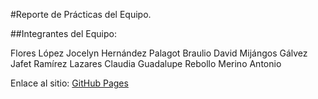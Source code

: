 #Reporte de Prácticas del Equipo.

##Integrantes del Equipo:

Flores López Jocelyn
Hernández Palagot Braulio David
Mijángos Gálvez Jafet
Ramírez Lazares Claudia Guadalupe
Rebollo Merino Antonio


Enlace al sitio: [GitHub Pages](https://braulio-palagot.github.io/Reporte_PracticasEnEquipo/)

